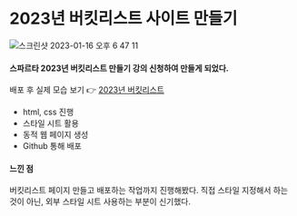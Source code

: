 # 2023년 버킷리스트 사이트 만들기 

![스크린샷 2023-01-16 오후 6 47 11](https://user-images.githubusercontent.com/121289071/212648007-0edb2cbc-4d16-4f5b-8c2a-7e306b0edc8e.png)

#### 스파르타 2023년 버킷리스트 만들기 강의 신청하여 만들게 되었다.
배포 후 실제 모습 보기 👉 [2023년 버킷리스트](https://heeye-log.github.io/spartacodingclub/)

- html, css 진행
- 스타일 시트 활용
- 동적 웹 페이지 생성
- Github 통해 배포 


#### 느낀 점
버킷리스트 페이지 만들고 배포하는 작업까지 진행해봤다.
직접 스타일 지정해서 하는 것이 아닌, 외부 스타일 시트 사용하는 부분이 신기했다.
